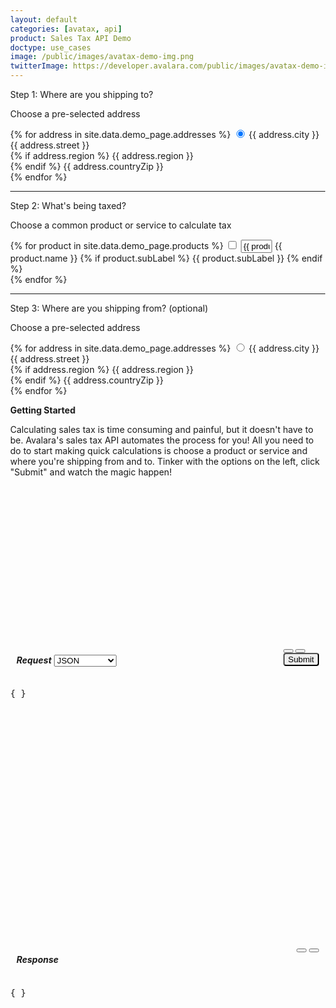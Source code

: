 ```yaml
---
layout: default
categories: [avatax, api]
product: Sales Tax API Demo
doctype: use_cases
image: /public/images/avatax-demo-img.png 
twitterImage: https://developer.avalara.com/public/images/avatax-demo-img.png 
---
```

<body onload="updateAddress()" style="position:fixed;">
    <link href="../../public/css/avatax.css" rel="stylesheet" type="text/css"/>
    <!-- demo container -->
    <div class="row">
        <!-- shortcuts container -->
        <div class="col-md-3">
            <!-- page header -->
            <div id="demo-shortcuts">
                <!-- steps to submit -->
                <div class="row">
                    <!-- step 1 / ship to -->
                    <p class="demo-step">Step 1: Where are you shipping to?</p>
                    <div class="demo-option">
                        <p>Choose a pre-selected address</p>
                        <form id="dest-addresses" onChange="updateAddress();" class="demo-form">
                            <!-- loop thru addresses -->
                            {% for address in site.data.demo_page.addresses %}
                                <label class="demo-label-container">
                                    <input id="{{ address.city }}" name="address" type="radio" value="{{ address.value }}" lat="{{ address.lat }}" long="{{ address.long }}" class="demo-radio" city="{{ address.city }}" addressType="{{ address.type }}" {% if address.selected %} checked {% endif %}/>
                                    <span class="demo-label"> {{ address.city }}</span>
                                    <br>
                                    <i class="glyphicon glyphicon-map-marker demo-city-marker"></i> 
                                    {{ address.street }}
                                    <br>
                                    {% if address.region %}
                                        <span class="demo-city-zip">{{ address.region }}</span>
                                        <br>
                                    {% endif %}
                                    <span class="demo-city-zip">{{ address.countryZip }}</span>
                                </label>
                                <br>
                            {% endfor %}
                        </form>
                    </div>
                    <hr>
                    <!-- step 2 / products -->
                    <p class="demo-step">Step 2: What's being taxed?</p>
                    <div class="demo-option">
                        <p>Choose a common product or service to calculate tax</p>
                        <form id="products" onChange="fillWithSampleData();" class="demo-form">
                            <!-- loop thru products -->
                            {% for product in site.data.demo_page.products %}
                                <label class="demo-label-container">
                                    <!-- radio input -->
                                    <input value="{{ product.taxCode }}" name="product" id="{{ product.inputId }}" type="checkbox" description="{{ product.name }}" class="demo-radio" {{ product.checked }}/>
                                    <!-- amount input -->
                                    <input value="{{ product.value }}" type="text" id="{{ product.inputId }}-amount" hsCode="{{ product.hsCode }}" style="width: 50px;">
                                    <!-- label and sublabel -->
                                    <span class="demo-label"> {{ product.name }} </span>
                                    {% if product.subLabel %}
                                        <span>{{ product.subLabel }}</span>
                                    {% endif %}
                                </label>
                                <br>
                            {% endfor %}
                        </form>
                    </div>
                    <hr>
                    <!-- step 3 / ship from -->
                    <p class="demo-step">Step 3: Where are you shipping from? (optional) </p>
                    <div class="demo-option">
                        <p>Choose a pre-selected address</p>
                        <form id="src-addresses" onChange="updateAddress();" class="demo-form">
                            <!-- loop thru addresses -->
                            {% for address in site.data.demo_page.addresses %}
                                <label class="demo-label-container">
                                    <input name="srcAddress" type="radio" value="{{ address.value }}" lat="{{ address.lat }}" long="{{ address.long }}" class="demo-radio" addressType="{{ address.type }}"/>
                                    <span class="demo-label"> {{ address.city }}</span>
                                    <br>
                                    <i class="glyphicon glyphicon-map-marker demo-city-marker"></i> 
                                    {{ address.street }}
                                    <br>
                                    {% if address.region %}
                                        <span class="demo-city-zip">{{ address.region }}</span>
                                        <br>
                                    {% endif %}
                                    <span class="demo-city-zip">{{ address.countryZip }}</span>
                                </label>
                                <br>
                            {% endfor %}
                        </form>
                    </div>
                </div>
            </div>
            <!-- end shortcuts -->
        </div>
        <!-- map and api details container -->
        <div class="col-md-9">
            <!-- map row -->
            <div class="row" style="position: relative; height: 375px;">
                <div class="demo-infobox">
                    <h4 id="demo-infobox-header" style="display: inline;">Getting Started</h4>
                    <i class="glyphicon glyphicon-remove" id="demo-infobox-icon" style="display: inline;float: right;padding-top:5px;" onClick="hideInfobox()"></i>
                    <p id="demo-infobox-text" style="margin-bottom:0;">
                        Calculating sales tax is time consuming and painful, but it doesn't have to be. Avalara's sales tax API automates the process for you! All you need to do to start making quick calculations is choose a product or service and where you're shipping from and to. Tinker with the options on the left, click "Submit" and watch the magic happen!
                    </p>
                    <div class="loading-pulse" style="display: none;margin-top:35px;"></div>
                </div>
                <div id="map" style="position: absolute;top:0px;left:0px;right:0px;bottom:0px;height: 375px;z-index:2;"></div>
            </div>
            <!-- api details row -->
            <div class="row" id="demo-api-details">
                <!-- request output -->
                <div class="console-req-container api-console-output col-md-6" id="demo-console-req" >
                    <div class="row" style="margin-top:5px;margin-left:10px;margin-right:10px;">
                        <h5 class="console-output-header" style="display:inline-block;margin-left:0px;">
                            Request
                        </h5>
                        <div class="form-group" style="display: inline;" onChange="fillWithSampleData();">
                            <select class="form-control" id="req-type" style="display: inline;width: 100px;">
                                <option value="JSON">JSON</option>
                                <option value="cURL">cURL</option>
                                <option value="C#">C# SDK</option>
                                <option value="PHP">PHP SDK</option>
                                <option value="Python">Python SDK</option>
                                <option value="Ruby">Ruby SDK</option>
                                <option value="Java">Java SDK</option>
                                <option value="JS">JS SDK</option>
                            </select>
                        </div>
                        <div style="display:inline-block;float:right;" class="btn-group">
                            <button class="btn btn-link demo-console-btn copy-btn" type="submit" onClick="copyToClipboard('#demo-console-input');">
                                <i class="glyphicon glyphicon-copy" title="Copy"></i>
                            </button>
                            <button class="btn btn-link demo-console-btn">
                                <a href="https://developer.avalara.com/api-reference/avatax/rest/v2/models/CreateTransactionModel/" target="_blank">
                                    <i class="glyphicon glyphicon-list-alt" title="Docs"></i>
                                </a>
                            </button>
                            <button class="btn btn-signup" type="button" onClick="ApiRequest();" style="display:block;border-radius:4px;margin: 0;">
                                Submit
                            </button>
                        </div>
                    </div>
                    <div class="code-snippet reqScroll" id="demo-console-req" style="height:400px;">
                        <pre id="demo-console-input">{ }</pre>
                    </div>
                </div>
                <!-- response output -->
                <div class="col-md-6 console-res-container api-console-output" id="demo-console-res">
                    <div class="row" style="margin-top:5px;margin-left:10px;margin-right:10px;">
                        <h5 class="console-output-header" style="display:inline-block;margin-left:0px;">
                            Response
                        </h5>
                        <div style="display:inline-block;float:right;" class="btn-group">
                            <button class="btn btn-link demo-console-btn copy-btn" type="submit" onClick="copyToClipboard('#demo-console-output');">
                                <i class="glyphicon glyphicon-copy"></i>
                            </button>
                            <button class="btn btn-link demo-console-btn">
                                <a href="https://developer.avalara.com/api-reference/avatax/rest/v2/models/TransactionModel/" target="_blank">
                                    <i class="glyphicon glyphicon-list-alt"></i>
                                </a>
                            </button>
                        </div>
                    </div>
                    <div class="code-snippet respScroll" style="height:400px;">
                        <div class="loading-pulse" style="display: none;"></div>
                        <pre id="demo-console-output">{ }</pre>
                    </div>
                </div>
                <!-- end response output -->
            </div>
            <!-- end api details row-->
        </div>
        <!-- end map & api details container-->
    </div>
    <!-- end demo container -->
    <script src="/public/js/vendor/jquery-2.2.4.min.js"></script>
    <script src="https://ajax.aspnetcdn.com/ajax/jquery.ui/1.8.18/jquery-ui.min.js"></script>
    <script src="/public/js/site.js"></script>
    <script src='https://maps.googleapis.com/maps/api/js?key={{site.google_maps_token}}&callback=loadMap'></script>
</body>